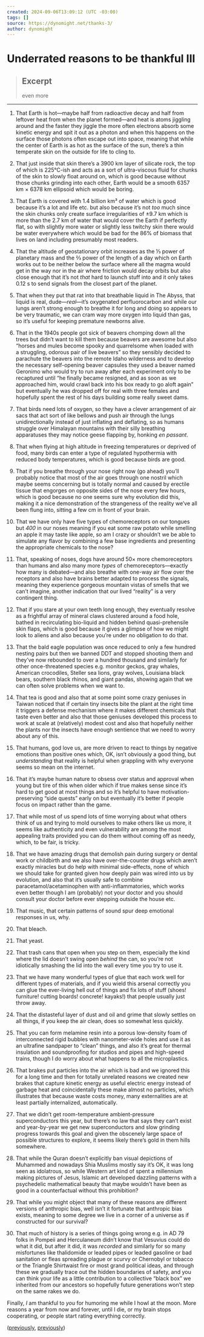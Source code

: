 ```yaml
---
created: 2024-09-06T13:09:12 (UTC -03:00)
tags: []
source: https://dynomight.net/thanks-3/
author: dynomight
---
```


# Underrated reasons to be thankful III

> ## Excerpt
> even more

---
1.  That Earth is hot—maybe half from radioactive decay and half from leftover heat from when the planet formed—and heat is atoms jiggling around and the faster they jiggle the more often electrons absorb some kinetic energy and spit it out as a photon and when this happens on the surface those photons often escape out into space, meaning that while the center of Earth is as hot as the surface of the sun, there’s a thin temperate skin on the outside for life to cling to.
    
2.  That just inside that skin there’s a 3900 km layer of silicate rock, the top of which is 225°C-ish and acts as a sort of ultra-viscous fluid for chunks of the skin to slowly float around on, which is good because without those chunks grinding into each other, Earth would be a smooth 6357 km × 6378 km ellipsoid which would be boring.
    
3.  That Earth is covered with 1.4 billion km³ of water which is good because it’s a lot and life etc. but also because it’s not _too_ much since the skin chunks only create surface irregularities of ±9.7 km which is more than the 2.7 km of water that would cover the Earth if perfectly flat, so with slightly more water or slightly less twitchy skin there would be water everywhere which would be bad for the 86% of biomass that lives on land including presumably most readers.
    
4.  That the altitude of geostationary orbit increases as the ⅓ power of planetary mass and the ⅔ power of the length of a day which on Earth works out to be neither below the surface where all the magma would get in the way nor in the air where friction would decay orbits but also close enough that it’s not _that_ hard to launch stuff into and it only takes 0.12 s to send signals from the closest part of the planet.
    
5.  That when they put that rat into that breathable liquid in The Abyss, that liquid is real, dude—_real_—it’s oxygenated perfluorocarbon and while our lungs aren’t strong enough to breathe it for long and doing so appears to be very traumatic, we can cram way more oxygen into liquid than gas, so it’s useful for keeping premature newborns alive.
    
6.  That in the 1940s people got sick of beavers chomping down all the trees but didn’t want to kill them because beavers are awesome but also “horses and mules become spooky and quarrelsome when loaded with a struggling, odorous pair of live beavers” so they sensibly decided to parachute the beavers into the remote Idaho wilderness and to develop the necessary self-opening beaver capsules they used a beaver named Geronimo who would try to run away after each experiment only to be recaptured until “he finally became resigned, and as soon as we approached him, would crawl back into his box ready to go aloft again” but eventually he was dropped off for real with three females and hopefully spent the rest of his days building some really sweet dams.
    
7.  That birds need lots of oxygen, so they have a clever arrangement of air sacs that act sort of like bellows and push air through the lungs unidirectionally instead of just inflating and deflating, so as humans struggle over Himalayan mountains with their silly breathing apparatuses they may notice geese flapping by, honking _en passant_.
    
8.  That when flying at high altitude in freezing temperatures or deprived of food, many birds can enter a type of regulated hypothermia with reduced body temperatures, which is good because birds are good.
    
9.  That if you breathe through your nose right now (go ahead) you’ll probably notice that most of the air goes through one nostril which maybe seems concerning but is totally normal and caused by erectile tissue that engorges on opposite sides of the nose every few hours, which is good because no one seems sure why evolution did this, making it a nice demonstration of the strangeness of the reality we’ve all been flung into, sitting a few cm in front of your brain.
    
10.  That we have only have five types of chemoreceptors on our tongues but _400_ in our noses meaning if you eat some raw potato while smelling an apple it may taste like apple, so am I crazy or shouldn’t we be able to simulate any flavor by combining a few base ingredients and presenting the appropriate chemicals to the nose?
    
11.  That, speaking of noses, dogs have around 50× more chemoreceptors than humans and also many more _types_ of chemoreceptors—exactly how many is debated—and also breathe with one-way air flow over the receptors and also have brains better adapted to process the signals, meaning they experience gorgeous mountain vistas of smells that we can’t imagine, another indication that our lived “reality” is a very contingent thing.
    
12.  That if you stare at your own teeth long enough, they eventually resolve as a frightful array of mineral claws clustered around a food hole, bathed in recirculating bio-liquid and hidden behind quasi-prehensile skin flaps, which is good because it gives a glimpse of how we might look to aliens and also because you’re under no obligation to do that.
    
13.  That the bald eagle population was once reduced to only a few hundred nesting pairs but then we banned DDT and stopped shooting them and they’ve now rebounded to over a hundred thousand and similarly for other once-threatened species e.g. monitor geckos, gray whales, American crocodiles, Steller sea lions, gray wolves, Louisiana black bears, southern black rhinos, and giant pandas, showing again that we can often solve problems when we want to.
    
14.  That tea is good and also that at some point some crazy geniuses in Taiwan noticed that if certain tiny insects bite the plant at the right time it triggers a defense mechanism where it makes different chemicals that taste even better and also that those geniuses developed this process to work at scale at (relatively) modest cost and also that hopefully neither the plants nor the insects have enough sentience that we need to worry about any of this.
    
15.  That humans, god love us, are more driven to react to things by negative emotions than positive ones which, OK, isn’t obviously a good thing, but _understanding_ that reality is helpful when grappling with why everyone seems so mean on the internet.
    
16.  That it’s maybe human nature to obsess over status and approval when young but tire of this when older which if true makes sense since it’s hard to get good at most things and so it’s helpful to have motivation-preserving “side quests” early on but eventually it’s better if people focus on impact rather than the game.
    
17.  That while most of us spend lots of time worrying about what others think of us and trying to mold ourselves to make others like us more, it seems like authenticity and even vulnerability are among the most appealing traits provided you can do them without coming off as needy, which, to be fair, is tricky.
    
18.  That we have amazing drugs that demolish pain during surgery or dental work or childbirth and we also have over-the-counter drugs which aren’t exactly miracles but do help with minimal side-effects, none of which we should take for granted given how deeply pain was wired into us by evolution, and also that it’s usually safe to combine paracetamol/acetaminophen with anti-inflammatories, which works even better though I am (probably) not your doctor and you should consult your doctor before ever stepping outside the house etc.
    
19.  That music, that certain patterns of sound spur deep emotional responses in us, why.
    
20.  That bleach.
    
21.  That yeast.
    
22.  That trash cans that open when you step on them, especially the kind where the lid doesn’t swing open _behind_ the can, so you’re not idiotically smashing the lid into the wall every time you try to use it.
    
23.  That we have many wonderful types of glue that each work well for different types of materials, and if you wield this arsenal correctly you can glue the ever-living hell out of things and fix lots of stuff (shoes! furniture! cutting boards! concrete! kayaks!) that people usually just throw away.
    
24.  That the distasteful layer of dust and oil and grime that slowly settles on all things, if you keep the air clean, does so somewhat less quickly.
    
25.  That you can form melamine resin into a porous low-density foam of interconnected rigid bubbles with nanometer-wide holes and use it as an ultrafine sandpaper to “clean” things, and also it’s great for thermal insulation and soundproofing for studios and pipes and high-speed trains, though I do worry about what happens to all the microplastics.
    
26.  That brakes put particles into the air which is bad and we ignored this for a long time and then for totally unrelated reasons we created new brakes that capture kinetic energy as useful electric energy instead of garbage heat and coincidentally these make almost no particles, which illustrates that because waste costs money, many externalities are at least partially internalized, automatically.
    
27.  That we didn’t get room-temperature ambient-pressure superconductors this year, but there’s no law that says they can’t exist and year-by-year we get new superconductors and slow grinding progress towards this goal and given the obscenely large space of possible structures to explore, it seems likely there’s gold in them hills somewhere.
    
28.  That while the Quran doesn’t explicitly ban visual depictions of Muhammed and nowadays Shia Muslims mostly say it’s OK, it was long seen as idolatrous, so while Western art kind of spent a millennium making pictures of Jesus, Islamic art developed dazzling patterns with a psychedelic mathematical beauty that maybe wouldn’t have been as good in a counterfactual without this prohibition?
    
29.  That while you might object that many of these reasons are different versions of anthropic bias, well isn’t it fortunate that anthropic bias exists, meaning to some degree we live in a corner of a universe as if constructed for our survival?
    
30.  That much of history is a series of things going wrong e.g. in AD 79 folks in Pompeii and Herculaneum didn’t know that Vesuvius could do what it did, but after it did, it was _recorded_ and similarly for so many misfortunes like thalidomide or leaded pipes or leaded gasoline or bad sanitation or fleas spreading plague or scurvy or Chernobyl or tobacco or the Triangle Shirtwaist fire or most grand political ideas, and through these we gradually trace out the hidden boundaries of safety, and you can think your life as a little contribution to a collective “black box” we inherited from our ancestors so hopefully future generations won’t step on the same rakes we do.
    

Finally, _I_ am thankful to _you_ for humoring me while I howl at the moon. More reasons a year from now and forever, until I die, or my brain stops cooperating, or people start rating everything correctly.

([previously](https://dynomight.net/thanks/), [previously](https://dynomight.net/thanks-2/))
